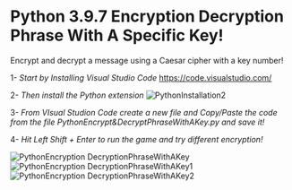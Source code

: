 # Python 3.9.7 Encryption Decryption Phrase With A Specific Key!

Encrypt and decrypt a message using a Caesar cipher with a key number!

1- *Start by Installing Visual Studio Code* 
https://code.visualstudio.com/

2- *Then install the Python extension*
![PythonInstallation2](https://user-images.githubusercontent.com/55941045/138540105-3f652706-a6ff-4fa1-844d-0cef54604e3e.png)

3- *From VIsual Studion Code create a new file and Copy/Paste the code from the file PythonEncrypt&DecryptPhraseWithAKey.py and save it!*

4- *Hit Left Shift + Enter to run the game and try different encryption!*

![PythonEncryption DecryptionPhraseWithAKey](https://user-images.githubusercontent.com/55941045/138601976-a2b5a7ec-8bd7-4b7e-9eb6-023bef2271f8.png)
![PythonEncryption DecryptionPhraseWithAKey1](https://user-images.githubusercontent.com/55941045/138601987-93dd8912-bdb6-4dd2-bcab-d574a2874818.png)
![PythonEncryption DecryptionPhraseWithAKey2](https://user-images.githubusercontent.com/55941045/138601988-36b19fc2-257c-45f8-bf97-0f2627906640.png)


